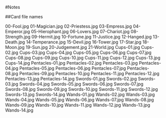 #Notes

##Card file names

00-Fool.jpg
01-Magician.jpg
02-Priestess.jpg
03-Empress.jpg
04-Emperor.jpg
05-Hierophant.jpg
06-Lovers.jpg
07-Chariot.jpg
08-Strength.jpg
09-Hermit.jpg
10-Fortune.jpg
11-Justice.jpg
12-Hanged.jpg
13-Death.jpg
14-Temperance.jpg
15-Devil.jpg
16-Tower.jpg
17-Star.jpg
18-Moon.jpg
19-Sun.jpg
20-Judgement.jpg
21-World.jpg
Cups-01.jpg
Cups-02.jpg
Cups-03.jpg
Cups-04.jpg
Cups-05.jpg
Cups-06.jpg
Cups-07.jpg
Cups-08.jpg
Cups-09.jpg
Cups-10.jpg
Cups-11.jpg
Cups-12.jpg
Cups-13.jpg
Cups-14.jpg
Pentacles-01.jpg
Pentacles-02.jpg
Pentacles-03.jpg
Pentacles-04.jpg
Pentacles-05.jpg
Pentacles-06.jpg
Pentacles-07.jpg
Pentacles-08.jpg
Pentacles-09.jpg
Pentacles-10.jpg
Pentacles-11.jpg
Pentacles-12.jpg
Pentacles-13.jpg
Pentacles-14.jpg
Swords-01.jpg
Swords-02.jpg
Swords-03.jpg
Swords-04.jpg
Swords-05.jpg
Swords-06.jpg
Swords-07.jpg
Swords-08.jpg
Swords-09.jpg
Swords-10.jpg
Swords-11.jpg
Swords-12.jpg
Swords-13.jpg
Swords-14.jpg
Wands-01.jpg
Wands-02.jpg
Wands-03.jpg
Wands-04.jpg
Wands-05.jpg
Wands-06.jpg
Wands-07.jpg
Wands-08.jpg
Wands-09.jpg
Wands-10.jpg
Wands-11.jpg
Wands-12.jpg
Wands-13.jpg
Wands-14.jpg